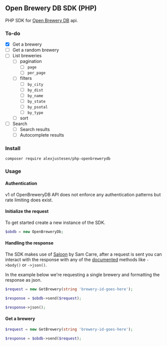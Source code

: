 ## Open Brewery DB SDK (PHP)

PHP SDK for [Open Brewery DB](https://www.openbrewerydb.org/) api.

### To-do
- [x] Get a brewery
- [ ] Get a random brewery
- [ ] List breweries
    - [ ] pagination
        - [ ] `page`
        - [ ] `per_page`
    - [ ] filters
        - [ ] `by_city`
        - [ ] `by_dist`
        - [ ] `by_name`
        - [ ] `by_state`
        - [ ] `by_psotal`
        - [ ] `by_type`
    - [ ] sort
- [ ] Search
    - [ ] Search results
    - [ ] Autocomplete results

### Install

```
composer require alexjustesen/php-openbrewerydb
```

### Usage

#### Authentication

v1 of OpenBreweryDB API does not enforce any authentication patterns but rate limiting does exist.

#### Initialize the request

To get started create a new instance of the SDK.

```php
$obdb = new OpenBreweryDb;

```

#### Handling the response

The SDK makes use of [Saloon](https://docs.saloon.dev/) by Sam Carre, after a request is sent you can interact with the response with any of the [documented](https://docs.saloon.dev/the-basics/responses) methods like `->body()` or `->json()`.

In the example below we're requesting a single brewery and formatting the response as json.

```php
$request = new GetBrewery(string 'brewery-id-goes-here');

$response = $obdb->send($request);

$response->json();
```

#### Get a brewery

```php
$request = new GetBrewery(string 'brewery-id-goes-here');

$response = $obdb->send($request);
```
